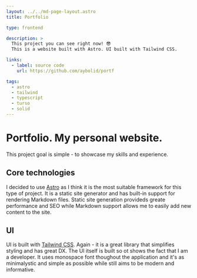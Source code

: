```yaml
---
layout: ../../md-page-layout.astro
title: Portfolio

type: frontend

description: >
  This project you can see right now! 😎
  This is a website built with Astro. UI built with Tailwind CSS.

links:
  - label: source code
    url: https://github.com/aybolid/portf

tags:
  - astro
  - tailwind
  - typescript
  - turso
  - solid
---
```


# Portfolio. My personal website.

This project goal is simple - to showcase my skills and experience.

## Core technologies

I decided to use [Astro](https://astro.build/) as I think it is the most suitable framework for this type of project. It is a static site generator
and has built-in support for rendering Markdown files. Static site generation provideds greate performance and SEO while Markdown support
allows me to easily add new content to the site.

## UI

UI is built with [Tailwind CSS](https://tailwindcss.com/). Again - it is a great library that simplifies styling and has great DX. The UI itself is built
so ot shows the fact that I am a developer. It uses monospace font thoughout the application and it's as minimalystic and simple as possible while still aims to be
modern and informative.

